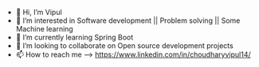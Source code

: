 - 👋 Hi, I’m Vipul 
- 👀 I’m interested in Software development || Problem solving || Some Machine learning
- 🌱 I’m currently learning Spring Boot
- 💞️ I’m looking to collaborate on Open source development projects
- 📫 How to reach me --> https://www.linkedin.com/in/choudharyvipul14/

<!---
cipulvhoudhary/cipulvhoudhary is a ✨ special ✨ repository because its `README.md` (this file) appears on your GitHub profile.
You can click the Preview link to take a look at your changes.
--->
